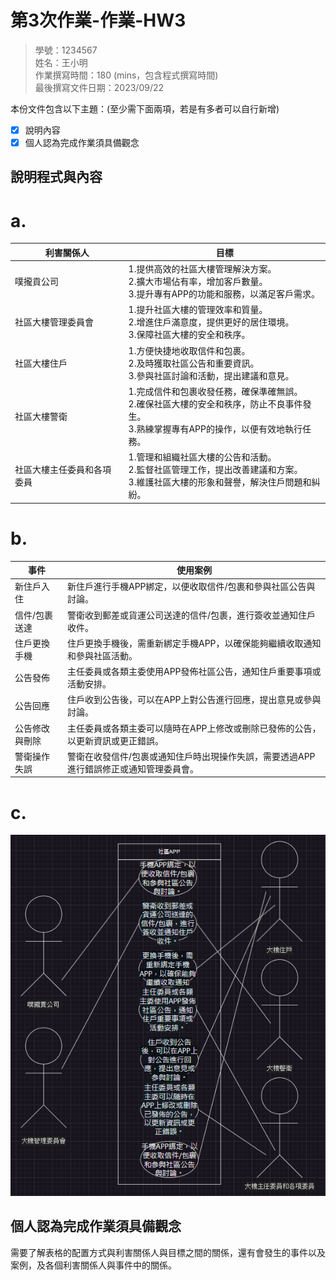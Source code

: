 # 第3次作業-作業-HW3
>
>學號：1234567
><br />
>姓名：王小明
><br />
>作業撰寫時間：180 (mins，包含程式撰寫時間)
><br />
>最後撰寫文件日期：2023/09/22
>

本份文件包含以下主題：(至少需下面兩項，若是有多者可以自行新增)
- [x] 說明內容
- [x] 個人認為完成作業須具備觀念

## 說明程式與內容
# a.
|利害關係人|目標|
|---|---|
噗攏貢公司|1.提供高效的社區大樓管理解決方案。 <br />2.擴大市場佔有率，增加客戶數量。<br />3.提升專有APP的功能和服務，以滿足客戶需求。
社區大樓管理委員會|1.提升社區大樓的管理效率和質量。<br />2.增進住戶滿意度，提供更好的居住環境。<br />3.保障社區大樓的安全和秩序。
社區大樓住戶|1.方便快捷地收取信件和包裹。<br />2.及時獲取社區公告和重要資訊。<br />3.參與社區討論和活動，提出建議和意見。
社區大樓警衛|1.完成信件和包裹收發任務，確保準確無誤。<br />2.確保社區大樓的安全和秩序，防止不良事件發生。<br />3.熟練掌握專有APP的操作，以便有效地執行任務。
社區大樓主任委員和各項委員|1.管理和組織社區大樓的公告和活動。<br />2.監督社區管理工作，提出改善建議和方案。<br />3.維護社區大樓的形象和聲譽，解決住戶問題和糾紛。
# b.
|事件|使用案例|
|---|---|
新住戶入住|新住戶進行手機APP綁定，以便收取信件/包裹和參與社區公告與討論。
信件/包裹送達|警衛收到郵差或貨運公司送達的信件/包裹，進行簽收並通知住戶收件。
住戶更換手機|住戶更換手機後，需重新綁定手機APP，以確保能夠繼續收取通知和參與社區活動。
公告發佈|主任委員或各類主委使用APP發佈社區公告，通知住戶重要事項或活動安排。
公告回應|住戶收到公告後，可以在APP上對公告進行回應，提出意見或參與討論。
公告修改與刪除|主任委員或各類主委可以隨時在APP上修改或刪除已發佈的公告，以更新資訊或更正錯誤。
警衛操作失誤|警衛在收發信件/包裹或通知住戶時出現操作失誤，需要透過APP進行錯誤修正或通知管理委員會。
# c.  
![alt text](image-1.png)

## 個人認為完成作業須具備觀念

需要了解表格的配置方式與利害關係人與目標之間的關係，還有會發生的事件以及案例，及各個利害關係人與事件中的關係。